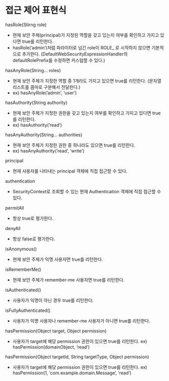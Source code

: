 # 접근 제어 표현식

hasRole(Stirng role)	
- 현재 보안 주체(principal)가 지정된 역할을 갖고 있는지 여부를 확인하고 가지고 있다면 true를 리턴한다.
- hasRole(’admin’)처럼 파라미터로 넘긴 role이 ROLE_ 로 시작하지 않으면 기본적으로 추가한다.
  (DefaultWebSecurityExpressionHandler의 defaultRolePrefix를 수정하면 커스텀할 수 있다.)
  
hasAnyRole(String… roles)	
- 현재 보안 주체가 지정한 역할 중 1개라도 가지고 있으면 true를 리턴한다.
  (문자열 리스트를 콤마로 구분해서 전달한다.)
- ex) hasAnyRole(’admin’, ‘user’)

hasAuthority(String authority)	
- 현재 보안 주체가 지정한 권한을 갖고 있는지 여부를 확인하고 가지고 있다면 true를 리턴한다.
- ex) hasAuthority(’read’)

hasAnyAuthority(String… authorities)	
- 현재 보안 주체가 지정한 권한 중 하나라도 있으면 true를 리턴한다.
- ex) hasAnyAuthority(’read’, ‘write’)
  
principal	
- 현재 사용자를 나타내는 principal 객체에 직접 접근할 수 있다.
  
authentication	
- SecurityContext로 조회할 수 있는 현재 Authentication 객체에 직접 접근할 수 있다.

permitAll	
- 항상 true로 평가한다.

denyAll
- 항상 false로 평가한다.

isAnonymous()	
- 현재 보안 주체가 익명 사용자면 true를 리턴한다.

isRememberMe()
- 현재 보안 주체가 remember-me 사용자면 true를 리턴한다.

isAuthenticated()	
- 사용자가 익명이 아닌 경우 true를 리턴한다.

isFullyAuthenticated()	
- 사용자가 익명 사용자나 remember-me 사용자가 아니면 true를 리턴한다.

hasPermission(Object target, Object permission)	
- 사용자가 target에 해당 permission 권한이 있으면 true를 리턴한다.
ex) hasPermission(domainObject, ‘read’)

hasPermission(Object targetId, String targetType, Object permission)	
- 사용자가 target에 해당 permission 권한이 있으면 true를 리턴한다.
ex) hasPermission(1, ‘com.example.domain.Message’, ‘read’)
